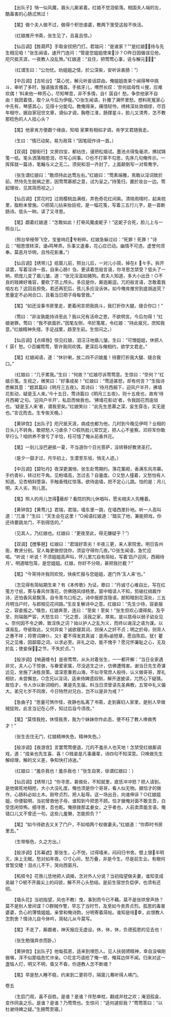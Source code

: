 <!-- { "loadSidebar": true } -->
　　【出队子】悄一似风魔，眉头儿厮紧着。红娘不觉泪偷落。相国夫人端的左，酷毒害的心肠忒煞过！

　　【尾】做个夫人做不过，做得个积世虔婆，教两下里受这般不快活。

　　（红娘推开书斋，张生见了，且喜且惊。）

　　【仙吕调】【胜葫芦】手取金钗把门打。君瑞问：“是谁家？”“是红娘！待与先生相见咱！”张生闻语，速开门连问：“管是您姐姐使来沙？○昨日因循误见他，咫尺抵天涯，一夜教人没乱煞。”红娘道：“且住，把莺莺心事，说与解元！”

　　（红谓生曰：“公勿忧。劝姐姐之情，於公深矣，安听诉衷肠：”）

　　【中吕调】【古轮台】“莫心忧，解元听妾话踪由。俺姐姐夜来个闻得琴中挑斗，审听了多时，独语独言搔首。手抵牙儿，喟然长叹：‘奈何兹母性ㄐ搜，应难欢偶！’料来他一种芳心，尽知琴意，非不多情，自亻孱自亻愁。争奈他家不自由！我团着情，取个从今后为伊瘦。”○张生闻语，扑撒了满怀里愁。想料死冤家心中先有，琴感其心，见得十分能勾。教俺得来，痛惜轻怜，绣帏深处效绸缪，尽百年相守。据自家冠世文章，谪仙才调，胸卷江淮，肠撑星斗，脸儿又清秀，怎不教那稔色的人人挂心头？

　　【尾】他家肯方便觑个缘由，知咱 家果有相如才调，肯学文君随我走。

　　（生曰：“情已动矣，易为政耳！”因笔砚作诗一首。）

　　【双调】【御街行】文房四宝，都拈住，谩把松烟试。墨池点得兔毫浓，拂拭锦笺一纸。笔头洒落相思泪，尽写心间事。○也不打草不勾思，先序几句俺传示。一挥挥就一篇诗，笔翰与义之无二。须臾和泪一齐封了，上面颠倒写一对鸳鸯字。

　　（张生谓红娘曰：“敢烦持此达莺左右。”红娘曰：“莺素端雅，焉敢以淫词致於前。然恃先生脱祸之恩，因莺莺慕郎之意，试为呈之。”持笺归，置於妆台一边。莺起理妆，见其简而视之。）

　　【仙吕调】【赏花时】过雨樱桃血满枝，弄色奇花红间紫。清晓雨晴时，起来梳里，脂粉未曾施。○把简儿拈来抬目视，是一幅花笺，写着三五行儿字，是一首断肠诗。低头一晌，读了又寻思。

　　【尾】觑着红娘道：“怎敢如此！打脊风魔虔妮子！”这妮子合死，脸儿上与一照台儿。

　　（照台举绶带飞空，宝鉴响花专粉碎。红娘急躲过曰：“死罪！死罪！”诗云：“相思恨转深，谩鸣琴弄。乐事又逢春，花心应已动。幽情不可违，虚誉何须奉。莫恶月华明，且怜花影重。”）

　　【仙吕调】【绣带儿】纸窗儿前，照台儿后，一对儿小简，掉在纟々手。拆开读罢，写着淫诗一首。自来心肠忄刍，更读着恁般言语，你寻思怎禁受？低头了一晌，把庞儿变了眉儿皱，道：“张兄淫滥如猪狗。若夫人知道，多大小出丑！○不良的贱婢好难容，要砍了项上颅头。多应是你，厮迤厮逗。兀的般言语，怎敢着我咱左右？这回且担免，若还再犯后，孩儿多应没诉休。如今俺肯推穷到底胡追究？思量定不必闲合口，且看当日把子母每曾救。”

　　【尾】“如还没事书房里走，更着闲言把我挑斗，我打折你大腿，缝合你口！”

　　（莺曰：“非汝孰能持诗至此？我以兄有活命之恩，不欲明言。今后勿得！”红娘谢罪。莺曰：“我不欲面折。”因笔左侧，书於笺尾，令红娘：“持此报兄，庶知我意。”红娘精神失措，手足战栗，趋至生前。生惊问之。）

　　【仙吕调】【点绛唇】惊见红娘，泪汪汪地眉儿皱。生曰：“可憎姐姐，休把人亻孱亻愁。○百媚莺莺，管许我同欢偶，更深后与俺相约，欲学文君走。”

　　【尾】红娘闻语，道：“休针喇，放二四不识娘羞！待要打折我大腿、缝合我口。”

　　（红娘曰：“几乎累我。”生曰：“何故？”红娘尽诉莺莺意。生惊曰：“奈何？”红娘示笺。生视之，微笑曰：“好事成矣！”红娘曰：“莺适甚怒，却有何言？”生指诗悉解其意：“题其篇曰《明月三五夜》。其诗曰：‘待月西厢下，迎风户半开，拂墙花影动，疑是玉人来。’今十五日，莺诗篇曰《明月三五夜》，则十五夜也，故有‘待月西厢’之句。‘迎风户半开’，私启而候我也。‘拂墙花影动’者，令我因花而逾垣也。‘疑是玉人来’者，谓我至矣。”红娘笑曰：“此先生思慕之深，妄生穿击，实无是也。”言讫而去。生专俟天晚。）

　　【黄钟宫】【出队子】咫尺抵天涯，病成也都为他，几时到今晚见伊呵？业相的日头儿不转角，敢把愁人刁虐杀？○假热脸儿常饮定，把人心不鉴察。邓将军你敢早行么？咱供养不曾亏了半恰，枉可惜了俺从前香共花。

　　【尾】一刻儿没巴避抵一夏，不当道你个日光菩萨，没转移好教贤圣打。

　　（是夕一鼓才过，月华初上，生潜至东垣，悄无人迹。）

　　【中吕调】【碧牡丹】夜深更漏悄，张生赴莺期约。落花薰砌，香满东风帘幕。手约青衫，转过栏干角。见粉墙高，怎过去？自量度。○又愁人撞着，又愁怕有人知道。见杏梢斜堕袅，手触香残红惊落。欲待逾墙，把不定心儿跳。怕的是：月儿明，夫人劣，狗儿恶。

　　【尾】照人的月儿怎得蔽却？看院的狗儿休唱叫，愿劣相夫人先睡着。

　　【黄钟宫】【黄莺儿】君瑞，君瑞，墙东里一跳，在墙西里扑地。听一人高叫道：“兀谁？”生曰：“天生会在这里！”○闻语红娘道：“踏实了地，兼能把戏，你还待要跳龙门，不到得恁的。”

　　（见其人，乃红娘也。红娘曰：“更夜至此，得无嫌疑乎？”）

　　【双调】【搅筝琶】红娘曰：“君瑞好乖劣！半夜三更，来人家院舍。明日告州衙，教贤分别。官人每更做担饶你，须监守得你几夜。”○张生闻语，急忙应喏。“听说！听说！不须姐姐高声叫，怀儿里兀自有简帖，写着‘启户迎风，西厢待月’。明道暗包笼，是您姐姐。红娘，你好不分晓，甚把我拦截？”

　　【尾】“今宵待许我同欢悦，快疾忙报与您姐姐，道门外‘玉人来’也。”

　　（怎见得有简帖期生来？有《本传歌》为证。歌曰：“丹诚寸心难自比，写在红笺方寸纸，寄与春风伴落花，仿佛随风绿杨里。窗中暗读人不知，剪破红绡裁作诗，还怕香风易飘荡，自令青鸟口衔之。诗中报郎含隐语，郎知暗到花深处，三五月明当户时，与郎相见花间路。”生反复解诗中之意。红娘曰：“先生少待，容妾报之，容妾报之。”倏忽，红娘奔至，连曰：“至矣！至矣！”张生但欢心谓得矣。及乎至，则端服严容，大怒生曰：“兄之恩，活我之家，厚矣。是以慈母以弱子幼女见。奈何因不令之婢，致淫佚之词？始以护人之乱为义，而终以诲淫之语为谋。以谋易乱，夺彼取此，又何异矣？诚欲寝其词，则保人之奸不贞；明之於母，则背人之惠不祥；将寄词婢仆，又忄瞿不得发其真诚：是用谕短章，愿自陈启。犹忄瞿兄之见难，因鄙靡之词，以求必至。非礼之动，能不愧乎？愿兄怀廉耻之心，无及於乱；使妾保之节，不失於贞。”）

　　【般涉调】【哨遍缠令】是夜莺莺，从头对着张生，一一都开解：“当日全家遇非灾，夫人心下惊骇，与眷爱家属，尽没逃生之计，仿佛遭残害。谢当日先生奇谋远见，坐施了决胜良策。谊深恩重若山海，不似寻常庶人般待，认义做哥哥，厚礼相钦，未尝懈怠。○念兄以淫词，适来侍婢遗奴侧，解开遂披读，兀然心下疑猜。故恰才，令人诈以新词相约，果是先生届。料当日须曾读先圣典教，五常中礼义偏大。弟兄七岁不同席，今日特然对兄白，岂不以是非为戒？”

　　【急曲子】“思量可煞作怪，夜静也私离了书斋，走到寡妇人家里，是别人早做贼捉败。此言当记在心怀，知过后自今须改。”

　　【尾】“莫怪我抢，休怪我责，我为个妹妹你作此态，便不枉了教人唤做秀才！”

　　（张生去住无门，红娘精神失色，精神失色。）

　　【般涉调】【夜游宫】言罢莺莺便退，兀的不羞杀人也天地！怎禁受红娘厮调戏，道：“成亲也先生喜、喜！○贱妾是凡事庸辈，诗四句不知深意。只唤做先生解经理，解的文义差，争知快打诗迷。”

　　（红娘曰：“羞杀我也！羞杀我也！”张生自笑，徐谓红娘曰：）

　　【仙吕调】【绣带儿】“你寻思，甚做处，不知就里，直恁冲冲怒？把人请到，是他做死地相抢，大小大没礼度。俺也须是你个哥哥，看人似无物。据恰才的做作，心肠料必如土木。刚夸贞烈，把人耻辱。这一场出丑，向谁伸诉？○红娘姐姐，你便聪明，当初曾救他子母，谁知到今把恩不顾。恰才据俺对面不敢支吾，白受恁闲惊怖。细寻思，吾也乾。俺捺拨那孟姜女，之乎者也，人前卖弄能言语，俺错口儿又不曾还一句。这些儿羞懒，怎能担负？”

　　【尾】“如今待欲去又关了门户，不如咱两个权做妻夫。”红娘道：“你莽时书房里去。”

　　（生带惭色，久之方出。）

　　【般涉调】【苏幕遮】那张生，心不悦，过得墙来，闷闷归书舍。壁上银半明灭，床上无眠，愁对如年夜。○寸心间，愁万叠，非是今生，尽是前生业。有眼何曾暂交睫！泪点儿不干，哭向西窗月。

　　【柘枝令】花唇儿恁地把人调揭，怎对外人分说？当初指望做夫妻，谁知变成吴越？○顿不开眉尖上的闷锁，解不开心头愁结。是前生宿世负偿伊，也须有还彻。

　　【墙头花】当初指望，风也不教氵曳，事到而今已不藉。莫不是张珙曾声扬？莫不是别人曾间谍？○群贼作警，早忘了当时节，及至如今卖弄贞烈。孤恩的毒害婆婆，负心的薄情姐姐。亲曾和俺诗韵，分明寄着简帖。谁知是咭幸，此恨教人怎割舍？情诗儿自今休吟，简帖儿从今莫写。

　　【尾】不走了，厮觑者，神天报应无虚设。休，休，休，负德孤恩的见去也！

　　（张生勉强弃衣而卧。）

　　【黄钟宫】【出队子】他每孤恩，适来到埋怨人。见人扶弱骋精神，幸自没嗔刚做嗔，浑不似那临危忙许亲。○花言巧语抢了俺一顿，俺耳边佯不闻。归来对这一盏恼人灯，明又不明，昏又不昏，你道教人怎不断魂？

　　【尾】早是愁人睡不稳，约来到二更将尽，隔窗儿蓦听得人唤门。
 
卷五 

　　（生启门观，喜不自胜。是谁？是谁？伴愁单枕，翻成并枕之欢；淹泪孤衾，变作同衾之乐。是谁？是谁？乃莺莺也。生惊问：“适何遽拒我？”莺莺答曰：“以杜谢侍婢之疑。”生拥莺至寝。）


